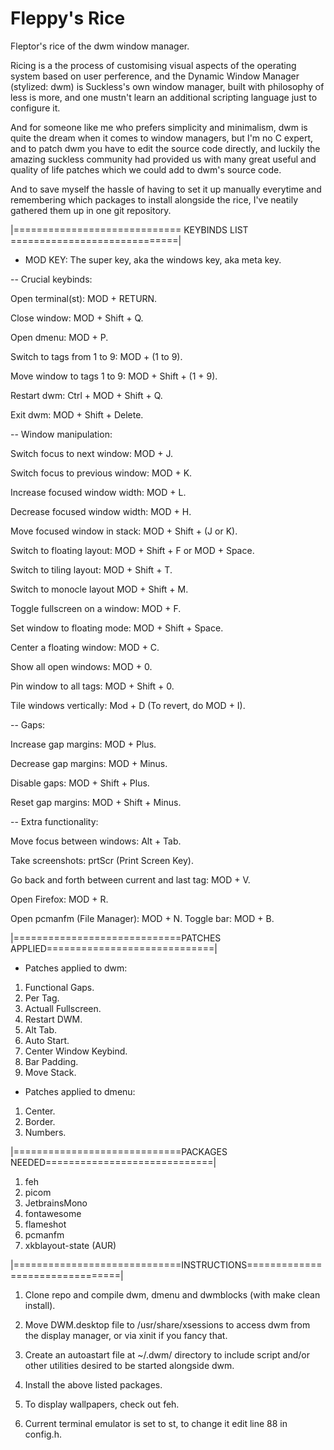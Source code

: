 # Fleppy's Rice
Fleptor's rice of the dwm window manager.

Ricing is a the process of customising visual aspects of the operating system based on user perference,
and the Dynamic Window Manager (stylized: dwm) is Suckless's own window manager, built with philosophy
of less is more, and one mustn't learn an additional scripting language just to configure it.

And for someone like me who prefers simplicity and minimalism, dwm is quite the dream when it comes
to window managers, but I'm no C expert, and to patch dwm you have to edit the source code directly,
and luckily the amazing suckless community had provided us with many great useful and quality of life
patches which we could add to dwm's source code.

And to save myself the hassle of having to set it up manually everytime and remembering which packages
to install alongside the rice, I've neatily gathered them up in one git repository.


|============================= KEYBINDS LIST =============================|

 * MOD KEY: The super key, aka the windows key, aka meta key.

 -- Crucial keybinds: 
 
 Open terminal(st): MOD + RETURN.

 Close window:               MOD + Shift + Q.
 
 Open dmenu:                 MOD + P.
 
 Switch to tags from 1 to 9: MOD + (1 to 9).
 
 Move window to tags 1 to 9: MOD + Shift + (1 + 9).
 
 Restart dwm:                Ctrl + MOD + Shift + Q.
 
 Exit dwm:                   MOD + Shift + Delete.

 -- Window manipulation:
 
 Switch focus to next window:     MOD + J.
 
 Switch focus to previous window: MOD + K.
 
 Increase focused window width:   MOD + L.
 
 Decrease focused window width:   MOD + H.
 
 Move focused window in stack:    MOD + Shift + (J or K). 
 
 Switch to floating layout:       MOD + Shift + F or MOD + Space.
 
 Switch to tiling layout:         MOD + Shift + T.
 
 Switch to monocle layout         MOD + Shift + M.
 
 Toggle fullscreen on a window:   MOD + F.
 
 Set window to floating mode:     MOD + Shift + Space.
 
 Center a floating window:        MOD + C.
 
 Show all open windows:           MOD + 0.
 
 Pin window to all tags:          MOD + Shift + 0.
 
 Tile windows vertically:         Mod + D (To revert, do MOD + I).

 -- Gaps:
 
 Increase gap margins: MOD + Plus.
 
 Decrease gap margins: MOD + Minus.
 
 Disable gaps:         MOD + Shift + Plus.
 
 Reset gap margins:    MOD + Shift + Minus.

 -- Extra functionality:
 
 Move focus between windows: Alt + Tab.
 
 Take screenshots: prtScr (Print Screen Key).
 
 Go back and forth between current and last tag: MOD + V.
 
 Open Firefox: MOD + R.
 
 Open pcmanfm (File Manager): MOD + N.
 Toggle bar:   MOD + B.


|=============================PATCHES APPLIED=============================|

- Patches applied to dwm:
 1) Functional Gaps.
 2) Per Tag.
 3) Actuall Fullscreen.
 4) Restart DWM.
 5) Alt Tab.
 6) Auto Start.
 7) Center Window Keybind.
 8) Bar Padding.
 9) Move Stack.

- Patches applied to dmenu:
 1) Center.
 2) Border.
 3) Numbers.


|=============================PACKAGES NEEDED=============================|

 1) feh
 2) picom
 3) JetbrainsMono
 4) fontawesome
 5) flameshot
 6) pcmanfm
 7) xkblayout-state (AUR)

|=============================INSTRUCTIONS================================|

 1) Clone repo and compile dwm, dmenu and dwmblocks (with make clean install).

 2) Move DWM.desktop file to /usr/share/xsessions to access dwm from the
    display manager, or via xinit if you fancy that.

 3) Create an autoastart file at ~/.dwm/ directory to include script and/or
    other utilities desired to be started alongside dwm.

 4) Install the above listed packages. 

 5) To display wallpapers, check out feh.

 6) Current terminal emulator is set to st, to change it edit line 88 in config.h. 
